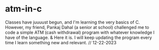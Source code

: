 # atm-in-c
Classes have juuuust begun, and I'm learning the very basics of C.
However, my friend, Pankaj Dahal (a senior at school) challenged me to code a simple ATM (cash withdrawal) program with whatever knowledge I have of the language.
& Here it is. I will keep updating the program every time I learn something new and relevant. // 12-22-2023
